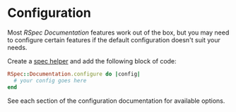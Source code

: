 # Configuration

Most _RSpec Documentation_ features work out of the box, but you may need to configure certain features if the default configuration doesn't suit your needs.

Create a [spec helper](spec-helper.html) and add the following block of code:

```ruby
RSpec::Documentation.configure do |config|
  # your config goes here
end
```

See each section of the configuration documentation for available options.
